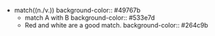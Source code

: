 - match((n./v.))
  background-color:: #49767b
	- match A with B
	  background-color:: #533e7d
	- Red and white are a good match.
	  background-color:: #264c9b